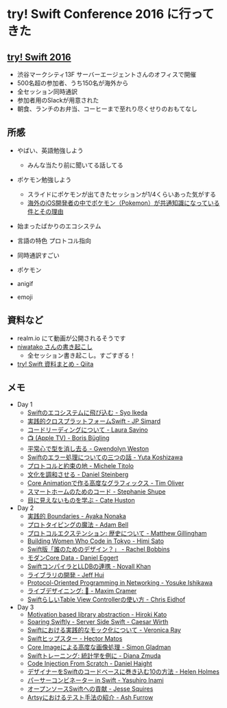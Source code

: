 # try! Swift Conference 2016 に行ってきた

## [try! Swift 2016](http://www.tryswiftconf.com/)

* 渋谷マークシティ13F サーバーエージェントさんのオフィスで開催
* 500名超の参加者、うち150名が海外から
* 全セッション同時通訳
* 参加者用のSlackが用意された
* 朝食、ランチのお弁当、コーヒーまで至れり尽くせりのおもてなし

## 所感

* やばい、英語勉強しよう
    * みんな当たり前に聞いてる話してる
* ポケモン勉強しよう
    * スライドにポケモンが出てきたセッションが1/4くらいあった気がする
    * [海外のiOS開発者の中でポケモン（Pokemon）が共通知識になっている件とその理由](http://togetter.com/li/945400)

* 始まったばかりのエコシステム
* 言語の特色 プロトコル指向
* 同時通訳すごい
* ポケモン
* anigif
* emoji


## 資料など

* realm.io にて動画が公開されるそうです
* [niwatako さんの書き起こし](http://niwatako.hatenablog.jp/archive/category/try%21%20Swift%202016)
    * 全セッション書き起こし。すごすぎる！
* [try! Swift 資料まとめ - Qiita](http://qiita.com/mishimay/items/895d676eb9940d75e639)

## メモ

* Day 1
    * [Swiftのエコシステムに飛び込む - Syo Ikeda](./day1/day1-01.md)
    * [実践的クロスプラットフォームSwift - JP Simard](./day1/day1-02.md)
    * [コードリーディングについて - Laura Savino](./day1/day1-03.md)
    * [📺 (Apple TV) - Boris Bügling](./day1/day1-04.md)
    * [平常心で型を消し去る - Gwendolyn Weston](./day1/day1-05.md)
    * [Swiftのエラー処理についての三つの話 - Yuta Koshizawa](./day1/day1-06.md)
    * [プロトコルと約束の地 - Michele Titolo](./day1/day1-07.md)
    * [文化を調和させる - Daniel Steinberg](./day1/day1-08.md)
    * [Core Animationで作る高度なグラフィックス - Tim Oliver](./day1/day1-09.md)
    * [スマートホームのためのコード - Stephanie Shupe](./day1/day1-10.md)
    * [目に見えないものを学ぶ - Cate Huston](./day1/day1-11.md)
* Day 2
    * [実践的 Boundaries - Ayaka Nonaka](./day2/day1-01.md)
    * [プロトタイピングの魔法 - Adam Bell](./day2/day1-01.md)
    * [プロトコルエクステンション: 歴史について - Matthew Gillingham](./day2/day1-01.md)
    * [Building Women Who Code in Tokyo - Himi Sato](./day2/day1-01.md)
    * [Swift版「誰のためのデザイン？」 - Rachel Bobbins](./day2/day1-01.md)
    * [モダンCore Data - Daniel Eggert](./day2/day1-01.md)
    * [SwiftコンパイラとLLDBの連携 - Novall Khan](./day2/day1-01.md)
    * [ライブラリの開発 - Jeff Hui](./day2/day1-01.md)
    * [Protocol-Oriented Programming in Networking - Yosuke Ishikawa](./day2/day1-01.md)
    * [ライブデザイニング: 🎨 - Maxim Cramer](./day2/day1-01.md)
    * [SwiftらしいTable View Controllerの使い方 - Chris Eidhof](./day2/day1-01.md)
* Day 3
    * [Motivation based library abstraction - Hiroki Kato](./day3/day3-01.md)
    * [Soaring Swiftly - Server Side Swift - Caesar Wirth](./day3/day3-01.md)
    * [Swiftにおける実践的なモック化について - Veronica Ray](./day3/day3-01.md)
    * [Swiftヒップスター - Hector Matos](./day3/day3-01.md)
    * [Core Imageによる高度な画像処理 - Simon Gladman](./day3/day3-01.md)
    * [Swiftトレーニング: 統計学を例に - Diana Zmuda](./day3/day3-01.md)
    * [Code Injection From Scratch - Daniel Haight](./day3/day3-01.md)
    * [デザイナーをSwiftのコードベースに巻き込む10の方法 - Helen Holmes](./day3/day3-01.md)
    * [パーサーコンビネーター in Swift - Yasuhiro Inami](./day3/day3-01.md)
    * [オープンソースSwiftへの貢献 - Jesse Squires](./day3/day3-01.md)
    * [Artsyにおけるテスト手法の紹介 - Ash Furrow](./day3/day3-01.md)

